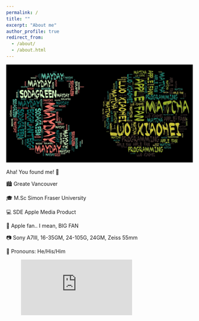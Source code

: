 ```yaml
---
permalink: /
title: ""
excerpt: "About me"
author_profile: true
redirect_from:
  - /about/
  - /about.html
---
```


<div style="display: flex; flex-direction: column; align-items: center; justify-content: center;">
  <div name="airvisual_widget" key="jcEphPxP5Kcfr54hv"></div>
  <script type="text/javascript" src="https://www.airvisual.com/scripts/widget_v2.0.js"></script>
</div>

<img src="/images/about.jpeg" alt="about me"/>

Aha! You found me! 👋  

🏙 Greate Vancouver  

🎓 M.Sc Simon Fraser University  

💻 SDE Apple Media Product  

 Apple fan.. I mean, BIG FAN  

📷 Sony A7III, 16-35GM, 24-105G, 24GM, Zeiss 55mm  

🌈 Pronouns: He/His/Him   

<figure><embed src="https://wakatime.com/share/@saoyan/aa20caea-daa0-4689-9196-8d1cb41abf6a.svg"></figure>
